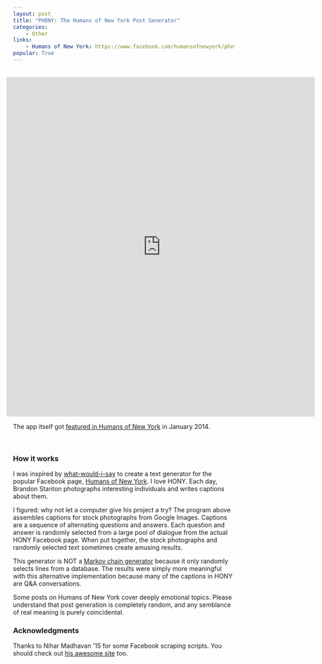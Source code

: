 ```yaml
---
layout: post
title: "PHONY: The Humans of New York Post Generator"
categories:
    - Other
links:
    - Humans of New York: https://www.facebook.com/humansofnewyork/photos/a.102107073196735.4429.102099916530784/586050984802339/
popular: True
---
```


<br />

<iframe style="margin-left:-15px;" frameBorder="0" src="http://phonyapp.herokuapp.com/" width="700px" height="770px"></iframe>

The app itself got <a target="_blank" href="https://www.facebook.com/humansofnewyork/photos/a.102107073196735.4429.102099916530784/586050984802339/?type=1">featured in Humans of New York</a> in January 2014.

<br />

### How it works

I was inspired by [what-would-i-say](http://what-would-i-say.com/) to create a text generator for the popular Facebook page, [Humans of New York](https://www.facebook.com/humansofnewyork). I love HONY. Each day, Brandon Stanton photographs interesting individuals and writes captions about them.

I figured: why not let a computer give his project a try? The program above assembles captions for stock photographs from Google Images. Captions are a sequence of alternating questions and answers. Each question and answer is randomly selected from a large pool of dialogue from the actual HONY Facebook page. When put together, the stock photographs and randomly selected text sometimes create amusing results.

This generator is NOT a [Markov chain generator](http://en.wikipedia.org/wiki/Markov_chain#Markov_text_generators) because it only randomly selects lines from a database. The results were simply more meaningful with this alternative implementation because many of the captions in HONY are Q&A conversations.

Some posts on Humans of New York cover deeply emotional topics. Please understand that post generation is completely random, and any semblance of real meaning is purely coincidental.

### Acknowledgments

Thanks to Nihar Madhavan '15 for some Facebook scraping scripts. You should check out [his awesome site](http://www.princeton.edu/~madhavan/) too.
